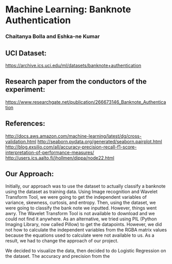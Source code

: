# Machine Learning: Banknote Authentication
### Chaitanya Bolla and Eshka-ne Kumar

## UCI Dataset: 
https://archive.ics.uci.edu/ml/datasets/banknote+authentication
## Research paper from the conductors of the experiment: 
https://www.researchgate.net/publication/266673146_Banknote_Authentication

## References:
http://docs.aws.amazon.com/machine-learning/latest/dg/cross-validation.html
http://seaborn.pydata.org/generated/seaborn.pairplot.html
http://blog.exsilio.com/all/accuracy-precision-recall-f1-score-interpretation-of-performance-measures/
http://users.ics.aalto.fi/jhollmen/dippa/node22.html

## Our Approach:
Initially, our approach was to use the dataset to actually classify a banknote using the dataset as training data. Using Image recognition and Wavelet Transform Tool, we were going to get the independent variables of variance, skewness, curtosis, and entropy. Then, using the dataset, we were going to classify the bank note we inputted. However, things went awry. The Wavelet Transform Tool is not available to download and we could not find it anywhere. As an alternative, we tried using PIL (Python Imaging Library, now called Pillow) to get the datapoints. However, we did not how to calculate the independent variables from the RGBA matrix values because the equations used to calculate were not available to us. As a result, we had to change the approach of our project.

We decided to visualize the data, then decided to do Logistic Regression on the dataset. The accuracy and precision from the 
